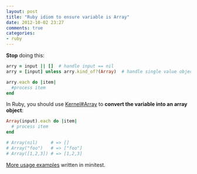 ```yaml
---
layout: post
title: "Ruby idiom to ensure variable is Array"
date: 2012-10-02 23:27
comments: true
categories: 
- ruby
---
```


**Stop** doing this:
```ruby
arry = input || []  # handle input == nil
arry = [input] unless arry.kind_of?(Array)  # handle single value object

arry.each do |item|
  #process item
end
```

In Ruby, you should use
[Kernel#Array](http://www.ruby-doc.org/core-1.9.3/Kernel.html#method-i-Array)
to **convert the variable into an array object**:

```ruby
Array(input).each do |item|
  # process item
end

# Array(nil)     # => []
# Array("foo")   # => ["foo"]
# Array([1,2,3]) # => [1,2,3]
```

[More usage examples](https://github.com/teohm/a-dip-in-ruby/blob/master/spec/kernel_array_spec.rb) written in minitest.

